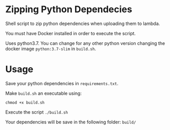# Zipping Python Dependecies
Shell script to zip python dependencies when uploading them to lambda.

You must have Docker installed in order to execute the script.

Uses python3.7. You can change for any other python version changing the docker image ```python:3.7-slim```
in ```build.sh```.

# Usage
Save your python dependencies in ```requirements.txt```.

Make ```build.sh``` an executable using:

```
chmod +x build.sh
```

Execute the script ```./build.sh```

Your dependencies will be save in the following folder: ```build/```
